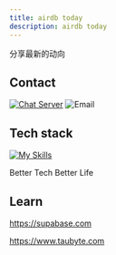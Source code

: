 ```yaml
---
title: airdb today
description: airdb today
---
```


分享最新的动向

## Contact

[![Chat Server](https://img.shields.io/badge/chat-discord-7289da.svg)](https://discord.com/invite/Mp4xttEqnF)
![Email](https://img.shields.io/badge/-info@airdb.com-green?style=flat&logo=Email&logoColor=white)

## Tech stack

[![My Skills](https://skillicons.dev/icons?i=github,aws,gcp,azure,linux,bash,vim,git,kubernetes,docker,jenkins,nginx,grafana,vscode,nodejs,vscode,c,vue,go,lua,unity,ts,py,figma,svg,ps,postgres,raspberrypi,redis,bsd&perline=10)](https://skillicons.dev)

Better Tech Better Life

## Learn

<https://supabase.com>

https://www.taubyte.com